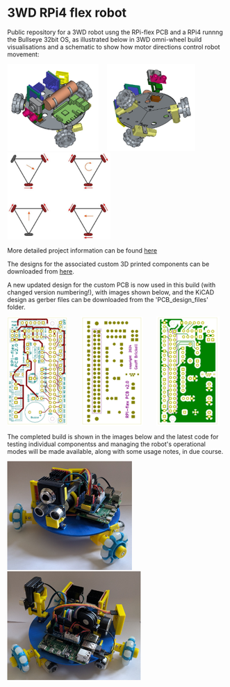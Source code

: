 # 3WD RPi4 flex robot
Public repository for a 3WD robot usng the RPi-flex PCB and a RPi4 runnng the Bullseye 32bit OS, as illustrated below in 3WD omni-wheel build visualisations and a schematic to show how motor directions control robot movement:

<img src="images\3WD_robot_vis-image01.jpeg" width="210" height="200"> &nbsp; &nbsp; <img src="images\3WD_robot_vis-image08.jpeg" width="202" height="200">  &nbsp; &nbsp; <img src="images\3WD_omni-wheels-drive_logic_180DEG_600w.jpg" width="238" height="200">

More detailed project information can be found [here](https://onlinedevices.org.uk/RPi4_3WD_robot)

The designs for the associated custom 3D printed components can be downloaded from [here](https://www.printables.com/model/1288474-3wd-rpi-flex-pcb-robot).

A new updated design for the custom PCB is now used in this build (with changed version numbering!), with images shown below, and the KiCAD design as gerber files can be downloaded from the 'PCB_design_files' folder.

<img src="images\RPi-flex_PCB02_front01_800w.jpg" width="138" height="250"> &nbsp; &nbsp; &nbsp; &nbsp;<img src="images\RPi-flex_PCB02_back01_800w.jpg" width="142" height="250">  &nbsp; &nbsp; &nbsp; &nbsp;<img src="images\RPi-flex_PCB02_back02_800W.jpg" width="146" height="250">

The completed build is shown in the images below and the latest code for testing individual componentss and managing the robot's operational modes will be made available, along with some usage notes, in due course.

<img src="images\3WD_robot_20250428_074142243_1000w.jpg" width="287" height="250"> &nbsp; &nbsp; &nbsp; &nbsp;<img src="images\3WD_robot_20250428_074042638_1000w.jpg" width="307" height="250"> 

